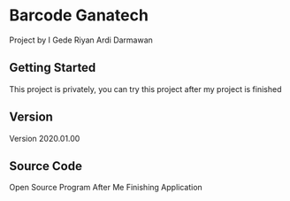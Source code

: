 # Barcode Ganatech

Project by I Gede Riyan Ardi Darmawan

## Getting Started

This project is privately, you can try this project after my project is finished

## Version
Version 2020.01.00

## Source Code
Open Source Program After Me Finishing Application